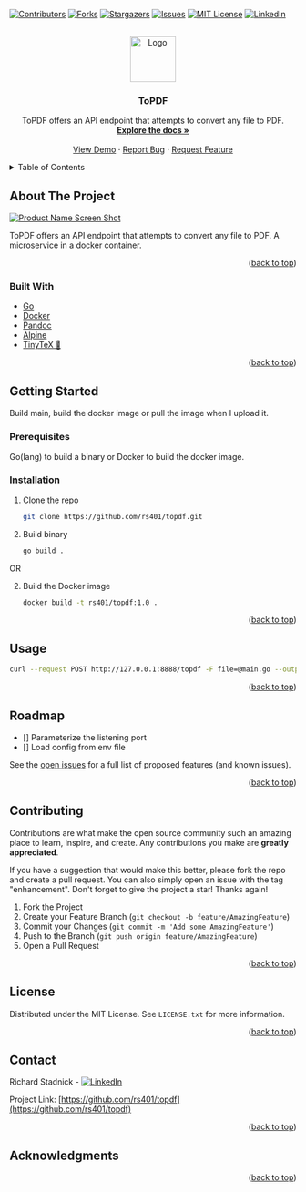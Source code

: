<div id="top"></div>
<!--
*** Thanks for checking out the Best-README-Template. If you have a suggestion
*** that would make this better, please fork the repo and create a pull request
*** or simply open an issue with the tag "enhancement".
*** Don't forget to give the project a star!
*** Thanks again! Now go create something AMAZING! :D
-->



<!-- PROJECT SHIELDS -->
<!--
*** I'm using markdown "reference style" links for readability.
*** Reference links are enclosed in brackets [ ] instead of parentheses ( ).
*** See the bottom of this document for the declaration of the reference variables
*** for contributors-url, forks-url, etc. This is an optional, concise syntax you may use.
*** https://www.markdownguide.org/basic-syntax/#reference-style-links
-->
[![Contributors][contributors-shield]][contributors-url]
[![Forks][forks-shield]][forks-url]
[![Stargazers][stars-shield]][stars-url]
[![Issues][issues-shield]][issues-url]
[![MIT License][license-shield]][license-url]
[![LinkedIn][linkedin-shield]][linkedin-url]



<!-- PROJECT LOGO -->
<br />
<div align="center">
  <a href="https://github.com/rs401/topdf">
    <img src="images/logo.png" alt="Logo" width="80" height="80">
  </a>

<h3 align="center">ToPDF</h3>

  <p align="center">
    ToPDF offers an API endpoint that attempts to convert any file to PDF.
    <br />
    <a href="https://github.com/rs401/topdf"><strong>Explore the docs »</strong></a>
    <br />
    <br />
    <a href="https://github.com/rs401/topdf">View Demo</a>
    ·
    <a href="https://github.com/rs401/topdf/issues">Report Bug</a>
    ·
    <a href="https://github.com/rs401/topdf/issues">Request Feature</a>
  </p>
</div>



<!-- TABLE OF CONTENTS -->
<details>
  <summary>Table of Contents</summary>
  <ol>
    <li>
      <a href="#about-the-project">About The Project</a>
      <ul>
        <li><a href="#built-with">Built With</a></li>
      </ul>
    </li>
    <li>
      <a href="#getting-started">Getting Started</a>
      <ul>
        <li><a href="#prerequisites">Prerequisites</a></li>
        <li><a href="#installation">Installation</a></li>
      </ul>
    </li>
    <li><a href="#usage">Usage</a></li>
    <li><a href="#roadmap">Roadmap</a></li>
    <li><a href="#contributing">Contributing</a></li>
    <li><a href="#license">License</a></li>
    <li><a href="#contact">Contact</a></li>
    <li><a href="#acknowledgments">Acknowledgments</a></li>
  </ol>
</details>



<!-- ABOUT THE PROJECT -->
## About The Project

[![Product Name Screen Shot][product-screenshot]](https://example.com)

ToPDF offers an API endpoint that attempts to convert any file to PDF. A microservice in a docker container.


<p align="right">(<a href="#top">back to top</a>)</p>



### Built With

* [Go](https://go.dev/)
* [Docker](https://www.docker.com/)
* [Pandoc](https://pandoc.org/)
* [Alpine](https://www.alpinelinux.org/)
* [TinyTeX 👑](https://yihui.org/tinytex/)

<p align="right">(<a href="#top">back to top</a>)</p>



<!-- GETTING STARTED -->
## Getting Started

Build main, build the docker image or pull the image when I upload it.

### Prerequisites

Go(lang) to build a binary or Docker to build the docker image.

### Installation

1. Clone the repo
   ```sh
   git clone https://github.com/rs401/topdf.git
   ```
2. Build binary
   ```sh
   go build .
   ```

OR


2. Build the Docker image
   ```sh
   docker build -t rs401/topdf:1.0 .
   ```

<p align="right">(<a href="#top">back to top</a>)</p>



<!-- USAGE EXAMPLES -->
## Usage

```sh
curl --request POST http://127.0.0.1:8888/topdf -F file=@main.go --output out.pdf
```

<p align="right">(<a href="#top">back to top</a>)</p>



<!-- ROADMAP -->
## Roadmap

- [] Parameterize the listening port
- [] Load config from env file

See the [open issues](https://github.com/rs401/topdf/issues) for a full list of proposed features (and known issues).

<p align="right">(<a href="#top">back to top</a>)</p>



<!-- CONTRIBUTING -->
## Contributing

Contributions are what make the open source community such an amazing place to learn, inspire, and create. Any contributions you make are **greatly appreciated**.

If you have a suggestion that would make this better, please fork the repo and create a pull request. You can also simply open an issue with the tag "enhancement".
Don't forget to give the project a star! Thanks again!

1. Fork the Project
2. Create your Feature Branch (`git checkout -b feature/AmazingFeature`)
3. Commit your Changes (`git commit -m 'Add some AmazingFeature'`)
4. Push to the Branch (`git push origin feature/AmazingFeature`)
5. Open a Pull Request

<p align="right">(<a href="#top">back to top</a>)</p>



<!-- LICENSE -->
## License

Distributed under the MIT License. See `LICENSE.txt` for more information.

<p align="right">(<a href="#top">back to top</a>)</p>



<!-- CONTACT -->
## Contact

Richard Stadnick - [![LinkedIn][linkedin-shield]][linkedin-url]

Project Link: [https://github.com/rs401/topdf](https://github.com/rs401/topdf)

<p align="right">(<a href="#top">back to top</a>)</p>



<!-- ACKNOWLEDGMENTS -->
## Acknowledgments


<p align="right">(<a href="#top">back to top</a>)</p>



<!-- MARKDOWN LINKS & IMAGES -->
<!-- https://www.markdownguide.org/basic-syntax/#reference-style-links -->
[contributors-shield]: https://img.shields.io/github/contributors/rs401/topdf.svg?style=for-the-badge
[contributors-url]: https://github.com/rs401/topdf/graphs/contributors
[forks-shield]: https://img.shields.io/github/forks/rs401/topdf.svg?style=for-the-badge
[forks-url]: https://github.com/rs401/topdf/network/members
[stars-shield]: https://img.shields.io/github/stars/rs401/topdf.svg?style=for-the-badge
[stars-url]: https://github.com/rs401/topdf/stargazers
[issues-shield]: https://img.shields.io/github/issues/rs401/topdf.svg?style=for-the-badge
[issues-url]: https://github.com/rs401/topdf/issues
[license-shield]: https://img.shields.io/github/license/rs401/topdf.svg?style=for-the-badge
[license-url]: https://github.com/rs401/topdf/blob/master/LICENSE.txt
[linkedin-shield]: https://img.shields.io/badge/-LinkedIn-black.svg?style=for-the-badge&logo=linkedin&colorB=555
[linkedin-url]: https://linkedin.com/in/richard-stadnick-3b4ab53b
[product-screenshot]: images/screenshot.png